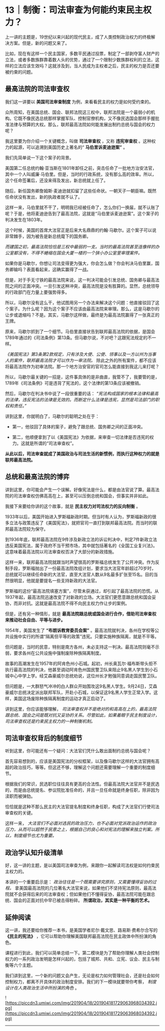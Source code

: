 # 13｜制衡：司法审查为何能约束民主权力？

上一讲的主题是，19世纪以来兴起的现代民主，成了人类控制政治权力的终极解决方案。但是，新的问题又来了。

比如，现在有这样一个民主国家，多数平民通过投票，制定了一部剥夺富人财产的立法，或者多数族群靠着数人头的优势，通过了一个限制少数族群权利的立法，这样的立法应该生效吗？这就涉及到，当人民成为主权者之后，民主的权力是否还要被约束的问题。

## 最高法院的司法审查权

我们这一讲要以 **美国司法审查制度** 为例，来看看民主的权力是如何受约束的。

众所周知，在美国总统、国会、联邦法院这三权中，联邦法院是一个最弱小的机构。它既不像民选总统那样掌握军队、控制官僚机构，又不像民选国会那样手握批准法律与预算的大权。那么，联邦最高法院如何能发展出制约总统与国会的权力呢？

我这里要为你介绍一个关键概念，叫做 **司法审查权** ，又称 **违宪审查权** 。这种权力的起源，可以追溯到美国历史上著名的“ **马伯里诉麦迪逊案”** 。

我们先简单说一下这个案子的背景。

美国第二任总统约翰·亚当斯在1801年卸任之前，突击任命了一批地方治安法官，其中一个人叫威廉·马伯里。但是，当时的行政系统，没有那么高的效率。所以，这个任命签署后，还没来得及发出，新总统就上任了。

随后，新任国务卿詹姆斯·麦迪逊就扣留了这些任命状。一朝天子一朝臣嘛。既然任命状没有发出，新的执政者就不认了。

这样一来，马伯里就不干了，明明我已经被任命了，怎么你们一换届，就不认账了呢？于是，他将麦迪逊告到了最高法院，这就是“马伯里诉麦迪逊案”。这个案子的判决发生在1803年。

这个时候，美国的首席大法官正是后来大名鼎鼎的约翰·马歇尔。这个案子可以说非常棘手，因为被告是新总统麾下的国务卿。

 *而建国之初，最高法院恰恰是三权中最弱的一支。当时的最高法院甚至连像样的办公室都没有，不得不蜷缩在国会大厦一楼的一个狭小办公室里审理案件。*

如果你是马歇尔，你想让司法变得更为强大，你会怎么做？你会判决马伯里赢，国务卿输吗？表面看起来，这确实赢得了一战。

但是，对于手无寸铁的最高法院来说，这一判决可能会引发总统、国务卿与最高法院之间的正面冲突。一旦引发这种冲突，最高法院是没有胜算的。显然，总统领导的行政部门在力量上要强势得多。

所以，马歇尔没有这么干，他试图用另一个办法来解决这个问题：他直接驳回了这个案子。为什么呢？因为这个案子不应该由最高法院来审理。那么，这是马歇尔的让步或退缩吗？不是。其实，马歇尔这样做，最终是为最高法院赢得了一张真正的王牌。

原来，马歇尔抓到了一个细节。马伯里直接状告到联邦最高法院的依据，是国会1789年通过的《司法条例》第13条。但马歇尔说，不对吧？这跟宪法规定的不一样。

 *《美国宪法》第3条第2款规定，只有涉及大使、公使、领事以及一方以州为当事人的案件，联邦最高法院才可以作为一审法院。* 除此之外的所有案件，都不应该将最高法院作为初审法院。那一个地方治安官的官司怎么能直接到我这儿来打呢？

所以，马歇尔最关键的一招是，这件事具体的是非曲直，我管不了，我要管的是，1789年《司法条例》可是违背了宪法的，这个法律的第13条应该被撤销。

然后，马歇尔在判决书中说了一段很重要的话： *“宪法构成国家的根本法律和最高的法律，违反宪法的法律是无效的。而断定什么法律是违宪，显然是司法部门的职权和责任。”*

讲到这里，你就明白了，马歇尔的聪明之处在于：

* 第一，他驳回了具体的案子，避免了跟总统、国务卿之间的正面冲突。

* 第二，他顺便拿到了以《美国宪法》为依据，来审查一切法律是否违宪的权力。这就是所谓的“司法审查权”。

 **从此以后，司法审查就成了美国政治与司法生活的新惯例，而执行这种权力的就是联邦最高法院。**

## 总统和最高法院的博弈

讲到这里，你可能会产生一个误解。好像宪法是什么，都是由法官说了算。最高法院的司法审查权仿佛高高在上，甚至可以压倒总统和国会，但事实并非如此。

我接下来要给你讲的这个故事，就是 **民主权力对司法权力的反向制衡** 。

1933年以后，美国开始进入罗斯福新政时期。但当时有人认为，罗斯福新政的很多立法与政策违反了《美国宪法》，就把官司一直打到联邦最高法院。而当时的联邦最高法院较为保守。

到1936年底，联邦最高法院在9件涉及新政立法的诉讼判决中，判定7件新政立法违反美国宪法，属于政府不当干预市场，其中就包括著名的《全国工业复兴法》。这意味着最高法院以司法审查权否决了大部分的新政措施。

这样一来，联邦最高法院就跟当时声望很高的罗斯福总统发生了公开冲突。作为反制手段，罗斯福抛出了一份最高法院改组计划，要求当大法官年龄超过70岁时，总统就可以继续任命新的大法官，直至大法官人数从9名最多扩张至15名。目的当然很明显，他就是要提名一些支持新政的大法官。

罗斯福的这份“最高法院填塞方案”，尽管未获通过，却引起了最高法院的恐慌。从1937年起，最高法院迅速改变了对新政的立场。大法官们更愿意跟总统和国会妥协，而非对抗。这就是最高法院不得不向民主权力作让步的案例。

但是，还有另一种情形，就是 **最高法院跟总统或国会进行合作，借助司法审查权来推动社会自由、平等与进步。**

1954年，美国发生了 **“布朗诉教育委员会案”** 。最高法院就判决，各州在学校等公共设施中实行的所谓“隔离但平等的政策”违宪。只要实施种族隔离，就是不平等。

但问题是，当时的民意，特别是南方各州，未必支持这一判决。最高法院则毫不示弱，要求各州在公共设施中强制废除种族隔离制度。

故事的高潮发生在1957年的阿肯色州小石城。起初，州长奥瓦尔·福布斯带头拒不执行最高法院的判决，他甚至调动阿肯色州国民警卫队来阻止9名黑人学生到小石城中心中学上学。经艾森豪威尔总统劝说，这位州长才勉强同意调走国民警卫队。

但问题是，一大群怒气冲冲的白人群众开始围攻这9名黑人学生。9月24日，艾森豪威尔总统决定派出联邦军队，开赴小石城，以保证这9名黑人学生正常入学。这样，美国这场废除种族隔离制度的运动才真正启动了。

讲到这里，你应该能够理解， *司法审查权并不是绝对的和高高在上的，最高法院跟总统、国会之间是既对抗又妥协的关系。尽管如此，如果着眼于民主制度设计，司法审查权还是约束民主权力的一种制衡机制。*

## 司法审查权背后的制度细节

听到这里，你可能还有一个疑问：大法官们凭什么敢出面制约总统与国会呢？

首先容易想到的，应该是美国宪法的分权框架，以及像马歇尔这样的大法官拥有高超的政治技巧，等等。但这还不够，理解这个问题还需要理解一个重要的制度细节。

根据我们的常识，民选职位往往具有更高的合法性。但最高法院大法官并不是民选的，而是由总统提名、参议院批准任命的，并且一旦任命就是终身任职，除非因为渎职而被弹劾。

恰恰就是这种不那么民主的大法官提名制度和终身任职，构成了大法官们行使司法审查权的关键。

这样一来， *大法官们不必面对选民的政治压力，也不必面对党派政治运作的政治压力，从而可以超然于民意之上，根据自己的良心和对宪法的理解来独立判案。所以，制度细节也尤为重要。*

## 政治学认知升级清单

好，这一讲的主题，是以美国司法审查为例，来跟你一起解读司法权是如何约束民主权力的。

本讲的一个重要启示是： *政治往往是一个既需要讲究原则，又需要懂得妥协的过程。* 拿美国最高法院的几位著名大法官来说，如果他们不坚持宪法原则，最高法院就不会获得后来的司法审查权；但如果他们不懂得妥协，最高法院可能在跟总统、国会的正面对抗中早已被击得粉碎。 **所谓政治，其实是一种平衡的艺术。**

## 延伸阅读

这一讲，我还要给你推荐一本书，是美国学者尼尔·戴文思、路易斯·费希尔合写的 **《民主的宪法》** ，它可以帮助你理解美国联邦最高法院在民主政体中所扮演的角色。

课程进行到此，我们可以简单总结一下。第二模块是为了帮助你理解人类社会控制权力的一系列政治发明是怎样兴起的，包括了城邦、共和、立宪、议会、民主与制衡等六个主题。

我们讲到这里，一个新的问题又会产生，无论是权力如何管理社会，还是社会如何控制权力，都离不开具体的政治制度安排。我们的下一模块就要带你考察， *制度设计在人类政治生活中所扮演的角色* 。

![https://piccdn3.umiwi.com/img/201904/18/201904181729063968034392.jpg](https://piccdn3.umiwi.com/img/201904/18/201904181729063968034392.jpg)

---
